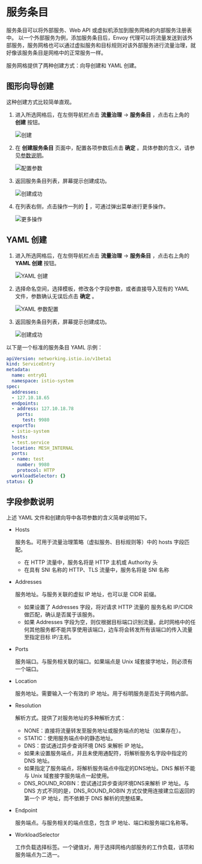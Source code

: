 # 服务条目

服务条目可以将外部服务、Web API 或虚拟机添加到服务网格的内部服务注册表中。
以一个外部服务为例，添加服务条目后，Envoy 代理可以将流量发送到该外部服务，服务网格也可以通过虚拟服务和目标规则对该外部服务进行流量治理，就好像该服务条目是网格中的正常服务一样。

服务网格提供了两种创建方式：向导创建和 YAML 创建。

## 图形向导创建

这种创建方式比较简单直观。

1. 进入所选网格后，在左侧导航栏点击 __流量治理__ -> __服务条目__ ，点击右上角的 __创建__ 按钮。

    ![创建](https://docs.daocloud.io/daocloud-docs-images/docs/mspider/images/entry01.png)

1. 在 __创建服务条目__ 页面中，配置各项参数后点击 __确定__ 。具体参数的含义，请参见[参数说明](#_3)。

    ![配置参数](https://docs.daocloud.io/daocloud-docs-images/docs/mspider/images/entry02.png)

1. 返回服务条目列表，屏幕提示创建成功。

    ![创建成功](https://docs.daocloud.io/daocloud-docs-images/docs/mspider/images/entry03.png)

1. 在列表右侧，点击操作一列的 __┇__ ，可通过弹出菜单进行更多操作。

    ![更多操作](https://docs.daocloud.io/daocloud-docs-images/docs/mspider/images/entry04.png)

## YAML 创建

1. 进入所选网格后，在左侧导航栏点击 __流量治理__ -> __服务条目__ ，点击右上角的 __YAML 创建__ 按钮。

    ![YAML 创建](https://docs.daocloud.io/daocloud-docs-images/docs/mspider/images/entry05.png)

1. 选择命名空间，选择模板，修改各个字段参数，或者直接导入现有的 YAML 文件，参数确认无误后点击 __确定__ 。

    ![YAML 参数配置](https://docs.daocloud.io/daocloud-docs-images/docs/mspider/images/entry06.png)

1. 返回服务条目列表，屏幕提示创建成功。

    ![创建成功](https://docs.daocloud.io/daocloud-docs-images/docs/mspider/images/entry07.png)

以下是一个标准的服务条目 YAML 示例：

```yaml
apiVersion: networking.istio.io/v1beta1
kind: ServiceEntry
metadata:
  name: entry01
  namespace: istio-system
spec:
  addresses:
  - 127.10.18.65
  endpoints:
  - address: 127.10.18.78
    ports:
      test: 9980
  exportTo:
  - istio-system
  hosts:
  - test.service
  location: MESH_INTERNAL
  ports:
  - name: test
    number: 9980
    protocol: HTTP
  workloadSelector: {}
status: {}
```

## 字段参数说明

上述 YAML 文件和创建向导中各项参数的含义简单说明如下。

- Hosts

    服务名。可用于流量治理策略（虚拟服务、目标规则等）中的 hosts 字段匹配。

    - 在 HTTP 流量中，服务名将是 HTTP 主机或 Authority 头
    - 在具有 SNI 名称的 HTTP、TLS 流量中，服务名将是 SNI 名称

- Addresses

    服务地址。与服务关联的虚拟 IP 地址，也可以是 CIDR 前缀。

    - 如果设置了 Addresses 字段，将对请求 HTTP 流量的 服务名和 IP/CIDR 做匹配，确认是否属于该服务。
    - 如果 Addresses 字段为空，则仅根据目标端口识别流量。此时网格中的任何其他服务都不能共享使用该端口，边车将会转发所有该端口的传入流量至指定目标 IP/主机。

- Ports
  
    服务端口。与服务相关联的端口。如果端点是 Unix 域套接字地址，则必须有一个端口。

- Location
    
    服务地址。需要输入一个有效的 IP 地址。用于标明服务是否处于网格内部。

- Resolution

    解析方式。提供了对服务地址的多种解析方式：

    - NONE：直接将流量转发至服务地址或服务端点的地址（如果存在）。
    - STATIC：使用服务端点中的静态地址。
    - DNS：尝试通过异步查询环境 DNS 来解析 IP 地址。
    - 如果未设置服务端点，并且未使用通配符，将解析服务名字段中指定的 DNS 地址。
    - 如果指定了服务端点，将解析服务端点中指定的DNS地址。DNS 解析不能与 Unix 域套接字服务端点一起使用。
    - DNS_ROUND_ROBIN：尝试通过异步查询环境DNS来解析 IP 地址。与 DNS 方式不同的是，DNS_ROUND_ROBIN 方式仅使用连接建立后返回的第一个 IP 地址，而不依赖于 DNS 解析的完整结果。

- Endpoint

    服务端点。与服务相关的端点信息，包含 IP 地址、端口和服务端口名称等。

- WorkloadSelector

    工作负载选择标签。一个键值对，用于选择网格内部服务的工作负载，该项和服务端点为二选一。

<!-- 创建后如何使用这些服务条目？ -->

